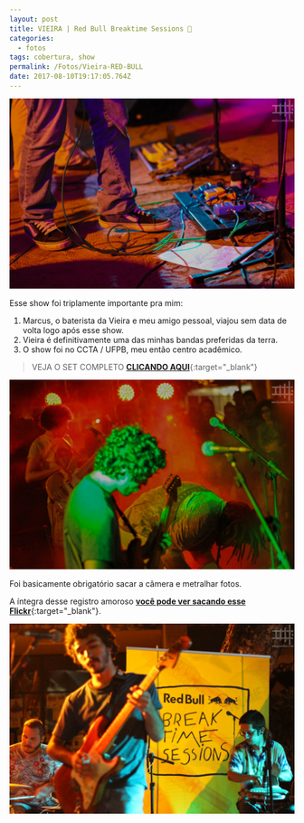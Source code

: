 ```yaml
---
layout: post
title: VIEIRA | Red Bull Breaktime Sessions 🎸
categories:
  - fotos
tags: cobertura, show
permalink: /Fotos/Vieira-RED-BULL
date: 2017-08-10T19:17:05.764Z
---
```

![foto multicolorida de pés do guitarrista, pedaleiras de guitarra e vários cabos](/images/uploads/1_w7n6yu6d4wjmyil492ocpw.png)

Esse show foi triplamente importante pra mim:

1. Marcus, o baterista da Vieira e meu amigo pessoal, viajou sem data de volta logo após esse show.
2. Vieira é definitivamente uma das minhas bandas preferidas da terra.
3. O show foi no CCTA / UFPB, meu então centro acadêmico.

> VEJA O SET COMPLETO [**CLICANDO AQUI**](https://flic.kr/s/aHskWFq2Lw){:target="_blank"}

![foto multicoloria de vieira, guitarrista e baixista](/images/uploads/1_htnoqhrzesxesyqzb6utow.png)

Foi basicamente obrigatório sacar a câmera e metralhar fotos.

A íntegra desse registro amoroso [**você pode ver sacando esse Flickr**](https://flic.kr/s/aHskWFq2Lw){:target="_blank"}.

![foto do baterista, guitarrista e percussionista com banner do evento escrito RED BULL BREAKTIME SESSIONS](/images/uploads/1_dzeat480gdllats-lkgu_g.png)